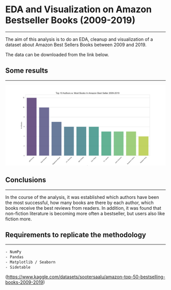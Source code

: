 # EDA and Visualization on Amazon Bestseller Books (2009-2019)
***

The aim of this analysis is to do an EDA, cleanup and visualization of a dataset about Amazon Best Sellers Books between 2009 and 2019. 

The data can be downloaded from the link below. 

## Some results
***

![](https://raw.githubusercontent.com/lau-ont/EDA-Amazon-Bestseller-Books/main/graphics/top-authors.png)

## Conclusions
***

In the course of the analysis, it was established which authors have been the most successful, how many books are there by each author, which books receive the best reviews from readers. In addition, it was found that non-fiction literature is becoming more often a bestseller, but users also like fiction more.

## Requirements to replicate the methodology
***
```
- NumPy
- Pandas
- Matplotlib / Seaborn
- Sidetable
```

(https://www.kaggle.com/datasets/sootersaalu/amazon-top-50-bestselling-books-2009-2019)
